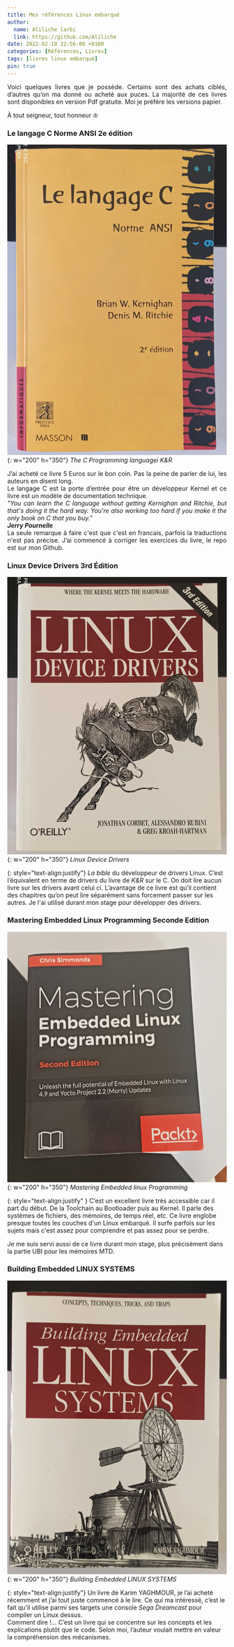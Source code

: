 ```yaml
---
title: Mes références Linux embarqué
author:
  name: Aliliche larbi
  link: https://github.com/Aliliche
date: 2022-02-10 22:56:00 +0100
categories: [Références, Livres]
tags: [livres linux embarqué]
pin: true
---
```



<p align=justify>Voici quelques livres que je possède. Certains sont des achats ciblés, d’autres qu’on ma donné ou acheté aux puces.
La majorité de ces livres sont disponibles en version Pdf gratuite. Moi  je préfére les versions papier.
</p>

À tout seigneur, tout honneur <span>&#9812;</span>
### Le langage C  Norme ANSI 2e édition
![Le langage c](/assets/img/books/the_c_language.jpg){: w="200" h="350"}
*The C Programming languagei     K&R*

<p align=justify>J’ai acheté ce livre 5 Euros sur le bon coin. Pas la peine de parler de lui, les auteurs en disent long.<br>
Le langage C est la porte d’entrée pour être un développeur Kernel et  ce livre est un modèle de documentation technique.<br>
<em>"You can learn the C language without getting Kernighan and Ritchie, but that's doing it the hard way. You're also working too hard if you make it the only book on C that you buy." </em><br>
<em><strong>Jerry Pournelle</strong></em><br>
La seule remarque à faire c'est que c'est en francais, parfois la traductions n'est pas précise.  
J’ai commencé à corriger les exercices du livre, le repo est sur mon Github.</p>

### Linux Device Drivers 3rd Édition

![Linux Device Drivers](/assets/img/books/linux_device_drivers.jpg){: w="200" h="350"}
*Linux Device Drivers*

{: style="text-align:justify"}
_La bible_ du développeur de drivers Linux. C’est l’équivalent en terme de drivers du  livre de <em>K&R</em> sur le C. On doit lire aucun livre sur les drivers avant celui ci. L’avantage de ce livre est qu’il contient des chapitres qu’on peut lire séparément sans forcement passer sur  les autres.  Je l'ai utilisé  durant mon stage pour  développer des drivers.

### Mastering Embedded Linux Programming  Seconde Edition
![Mastering Ebmedded Linux programming ](/assets/img/books/yocto_project.jpg){: w="200" h="350"}
*Mastering Embedded linux Programming*

{: style="text-align:justify" }
C’est un excellent livre très accessible car il part du début. De la Toolchain au Bootloader puis au Kernel. Il parle des systèmes de fichiers,
des mémoires, de temps réel, etc. Ce livre  englobe  presque toutes les couches d'un Linux embarqué. Il surfe parfois sur les sujets mais c'est  assez pour comprendre et pas assez pour se perdre. <br>

Je me suis servi aussi de ce livre durant mon stage, plus précisément dans la partie UBI pour les mémoires MTD.

### Building Embedded  LINUX SYSTEMS
![Building Ebmedded Linux Systems ](/assets/img/books/building_embedded_linux.jpg){: w="200" h="350"}
*Building Embedded LINUX SYSTEMS*

{: style="text-align:justify"}
Un livre de Karim YAGHMOUR, je l’ai acheté récemment et j’ai tout juste commencé à le lire. Ce qui ma intéressé, c’est le fait qu’il utilise parmi 
ses targets une console _Sega Dreamcast_ pour compiler un Linux dessus. <br>
Comment dire !... C’est un livre qui se concentre sur les concepts et les explications plutôt que  le code. Selon moi, l’auteur voulait mettre en valeur  la compréhension des mécanismes.

